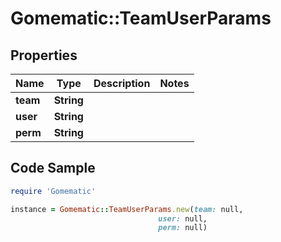 # Gomematic::TeamUserParams

## Properties

Name | Type | Description | Notes
------------ | ------------- | ------------- | -------------
**team** | **String** |  | 
**user** | **String** |  | 
**perm** | **String** |  | 

## Code Sample

```ruby
require 'Gomematic'

instance = Gomematic::TeamUserParams.new(team: null,
                                 user: null,
                                 perm: null)
```


